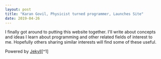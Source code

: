 ```yaml
---
layout: post
title: "Karan Govil, Physicist turned programmer, Launches Site"
date: 2019-04-26
---
```


I finally got around to putting this website together. I'll write about concepts and ideas I learn about programming and other related fields of interest to me. Hopefully others sharing similar interests will find some of these useful. 

Powered by [Jekyll](http://jekyllrb.com)[^1]
